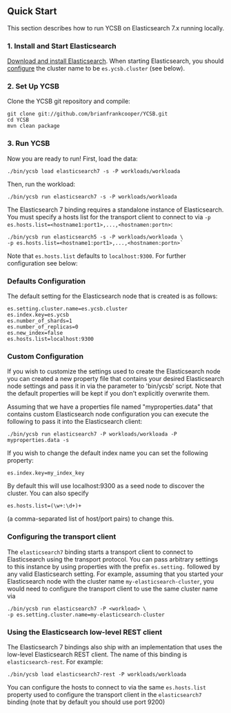 <!--
Copyright (c) 2021 YCSB contributors. All rights reserved.

Licensed under the Apache License, Version 2.0 (the "License"); you
may not use this file except in compliance with the License. You
may obtain a copy of the License at

http://www.apache.org/licenses/LICENSE-2.0

Unless required by applicable law or agreed to in writing, software
distributed under the License is distributed on an "AS IS" BASIS,
WITHOUT WARRANTIES OR CONDITIONS OF ANY KIND, either express or
implied. See the License for the specific language governing
permissions and limitations under the License. See accompanying
LICENSE file.
-->

## Quick Start

This section describes how to run YCSB on Elasticsearch 7.x running locally. 

### 1. Install and Start Elasticsearch

[Download and install Elasticsearch][1]. When starting Elasticsearch, you should
[configure][2] the cluster name to be `es.ycsb.cluster` (see below).

### 2. Set Up YCSB

Clone the YCSB git repository and compile:

    git clone git://github.com/brianfrankcooper/YCSB.git
    cd YCSB
    mvn clean package

### 3. Run YCSB
    
Now you are ready to run! First, load the data:

    ./bin/ycsb load elasticsearch7 -s -P workloads/workloada

Then, run the workload:

    ./bin/ycsb run elasticsearch7 -s -P workloads/workloada

The Elasticsearch 7 binding requires a standalone instance of Elasticsearch.
You must specify a hosts list for the transport client to connect to via
`-p es.hosts.list=<hostname1:port1>,...,<hostnamen:portn>`:

    ./bin/ycsb run elasticsearch5 -s -P workloads/workloada \
    -p es.hosts.list=<hostname1:port1>,...,<hostnamen:portn>`

Note that `es.hosts.list` defaults to `localhost:9300`. For further
configuration see below:

### Defaults Configuration
The default setting for the Elasticsearch node that is created is as follows:

    es.setting.cluster.name=es.ycsb.cluster
    es.index.key=es.ycsb
    es.number_of_shards=1
    es.number_of_replicas=0
    es.new_index=false
    es.hosts.list=localhost:9300

### Custom Configuration
If you wish to customize the settings used to create the Elasticsearch node
you can created a new property file that contains your desired Elasticsearch 
node settings and pass it in via the parameter to 'bin/ycsb' script. Note that 
the default properties will be kept if you don't explicitly overwrite them.

Assuming that we have a properties file named "myproperties.data" that contains 
custom Elasticsearch node configuration you can execute the following to
pass it into the Elasticsearch client:

    ./bin/ycsb run elasticsearch7 -P workloads/workloada -P myproperties.data -s

If you wish to change the default index name you can set the following property:

    es.index.key=my_index_key

By default this will use localhost:9300 as a seed node to discover the cluster.
You can also specify

    es.hosts.list=(\w+:\d+)+

(a comma-separated list of host/port pairs) to change this.

### Configuring the transport client

The `elasticsearch7` binding starts a transport client to connect to
Elasticsearch using the transport protocol. You can pass arbitrary settings to
this instance by using properties with the prefix `es.setting.` followed by any
valid Elasticsearch setting. For example, assuming that you started your
Elasticsearch node with the cluster name `my-elasticsearch-cluster`, you would
need to configure the transport client to use the same cluster name via

    ./bin/ycsb run elasticsearch7 -P <workload> \
    -p es.setting.cluster.name=my-elasticsearch-cluster
    
### Using the Elasticsearch low-level REST client

The Elasticsearch 7 bindings also ship with an implementation that uses the
low-level Elasticsearch REST client. The name of this binding is
`elasticsearch-rest`. For example:

    ./bin/ycsb load elasticsearch7-rest -P workloads/workloada
    
You can configure the hosts to connect to via the same `es.hosts.list` property
used to configure the transport client in the `elasticsearch7` binding (note
that by default you should use port 9200)

[1]: https://www.elastic.co/guide/en/elasticsearch/reference/7.2/install-elasticsearch.html
[2]: https://www.elastic.co/guide/en/elasticsearch/reference/7.2/setup.html
